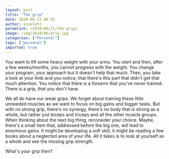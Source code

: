 ```yaml
---
layout: post
title: "The grip"
date: 2018-06-11 08:55
author: scooletz
permalink: /2018/06/11/the-grip/
image: /img/2018/06/grip.jpg
categories: ["Personal"]
tags: ["personal"]
imported: true
---
```


You want to lift some heavy weight with your arms. You start and then, after a few weeks/months, you cannot progress with the weight. You change your program, your approach but it doesn't help that much. Then, you take a look at your limb and you notice, that there's this part that didn't get that much attention. You notice that there is a forearm that you've never trained. There is a grip, that you don't have.

We all do have our weak grips. We forget about training these little unneeded muscles as we want to focus on big gains and bigger tasks. But with no strong grip, there's no synergy, there's no body that is strong as a whole, but rather just biceps and triceps and all the other muscle groups. When thinking about the next big thing, reconsider your choice. Maybe, there's a small item that, addressed before the big one, will lead to enormous gains. It might be developing a soft skill, it might be reading a few books about a neglected area of your life. All it takes is to look at yourself as a whole and see the missing grip strength.

What's your grip then?
